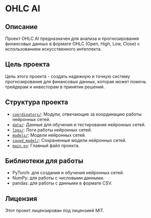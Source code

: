 # OHLC AI

## Описание
Проект OHLC AI предназначен для анализа и прогнозирования финансовых данных в формате OHLC (Open, High, Low, Close) с использованием искусственного интеллекта.

## Цель проекта
Цель этого проекта - создать надежную и точную систему прогнозирования для финансовых данных, которая может помочь трейдерам и инвесторам в принятии решений.

## Структура проекта
- [`coordinators/`](command:_github.copilot.openRelativePath?%5B%22coordinators%2F%22%5D "coordinators/"): Модули, отвечающие за координацию работы нейронных сетей.
- [`data/`](command:_github.copilot.openRelativePath?%5B%22data%2F%22%5D "data/"): Данные для обучения и тестирования нейронных сетей.
- [`logs/`](command:_github.copilot.openRelativePath?%5B%22logs%2F%22%5D "logs/"): Логи работы нейронных сетей.
- [`models/`](command:_github.copilot.openRelativePath?%5B%22models%2F%22%5D "models/"): Модели нейронных сетей.
- [`saved_model/`](command:_github.copilot.openRelativePath?%5B%22saved_model%2F%22%5D "saved_model/"): Сохраненные модели нейронных сетей.
- [`main.py`](command:_github.copilot.openRelativePath?%5B%22main.py%22%5D "main.py"): Главный файл проекта.

## Библиотеки для работы
- PyTorch: для создания и обучения нейронных сетей.
- NumPy: для работы с числовыми данными.
- pandas: для работы с данными в формате CSV.

## Лицензия
Этот проект лицензирован под лицензией MIT.